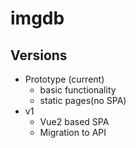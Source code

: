 # imgdb

## Versions

* Prototype (current)
	- basic functionality
	- static pages(no SPA)
* v1
	- Vue2 based SPA
	- Migration to API